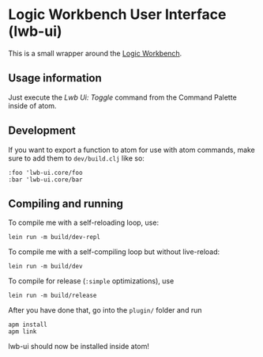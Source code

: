 # Logic Workbench User Interface (lwb-ui)

This is a small wrapper around the [Logic Workbench](https://github.com/esb-dev/lwb).

## Usage information

Just execute the *Lwb Ui: Toggle* command from the Command Palette inside of atom.

## Development

If you want to export a function to atom for use with atom commands, make sure to add them to `dev/build.clj` like so:
```
:foo 'lwb-ui.core/foo
:bar 'lwb-ui.core/bar
```

## Compiling and running

To compile me with a self-reloading loop, use:

```
lein run -m build/dev-repl
```

To compile me with a self-compiling loop but without live-reload:
```
lein run -m build/dev
```

To compile for release (`:simple` optimizations), use
```
lein run -m build/release
```

After you have done that, go into the `plugin/` folder and run
```
apm install
apm link
```

lwb-ui should now be installed inside atom!

